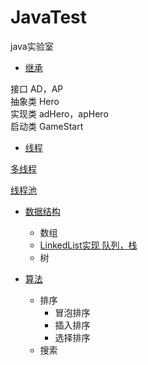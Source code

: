 # JavaTest
 java实验室

- [继承](./src/extendsTest)

接口 AD，AP\
抽象类 Hero\
实现类 adHero，apHero\
启动类 GameStart
- [线程](./src/Thread)

[多线程](./src/Thread/Test.java)

[线程池](./src/Thread/threadPool/TestThread.java)

- [数据结构](./src/dataStructure)

    - 数组
    - [LinkedList实现 队列，栈](src/dataStructure/collection/List/linkedList.java)
    - 树
    
- [算法](./src/algorithm)
    - 排序
        - 冒泡排序
        - 插入排序
        - 选择排序
    - 搜索


